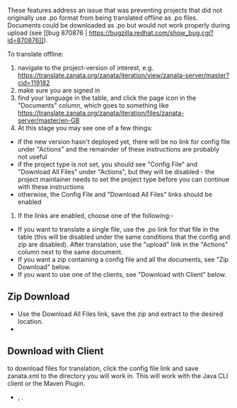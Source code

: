 These features address an issue that was preventing projects that did not originally use .po format from being translated offline as .po files. Documents could be downloaded as .po but would not work properly during upload (see [[bug 870876 | https://bugzilla.redhat.com/show_bug.cgi?id=870876]]).

To translate offline:
 1. navigate to the project-version of interest, e.g. https://translate.zanata.org/zanata/iteration/view/zanata-server/master?cid=119182
 1. make sure you are signed in
 1. find your language in the table, and click the page icon in the "Documents" column, which goes to something like https://translate.zanata.org/zanata/iteration/files/zanata-server/master/en-GB
 1. At this stage you may see one of a few things:
   - if the new version hasn't deployed yet, there will be no link for config file under "Actions" and the remainder of these instructions are probably not useful
   - if the project type is not set, you should see "Config File" and "Download All Files" under "Actions", but they will be disabled - the project maintainer needs to set the project type before you can continue with these instructions
   - otherwise, the Config File and "Download All Files" links should be enabled
 1. If the links are enabled, choose one of the following:-
   - If you want to translate a single file, use the .po link for that file in the table (this will be disabled under the same conditions that the config and zip are disabled). After translation, use the "upload" link in the "Actions" column next to the same document.
   - If you want a zip containing a config file and all the documents, see "Zip Download" below.
   - If you want to use one of the clients, see "Download with Client" below.

## Zip Download
 - Use the Download All Files link, save the zip and extract to the desired location.
 - 

## Download with Client




 to download files for translation, click the config file link and save zanata.xml to the directory you will work in. This will work with the Java CLI client or the Maven Plugin.
   - , .